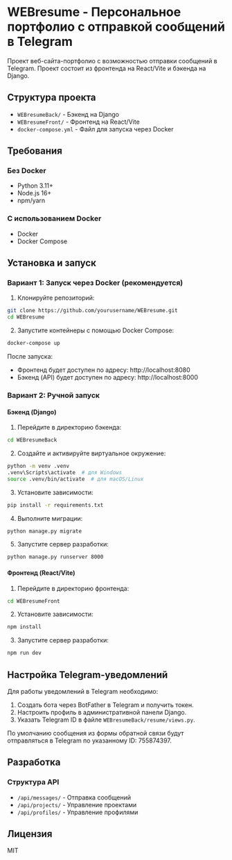 # WEBresume - Персональное портфолио с отправкой сообщений в Telegram

Проект веб-сайта-портфолио с возможностью отправки сообщений в Telegram. Проект состоит из фронтенда на React/Vite и бэкенда на Django.

## Структура проекта

- `WEBresumeBack/` - Бэкенд на Django
- `WEBresumeFront/` - Фронтенд на React/Vite
- `docker-compose.yml` - Файл для запуска через Docker

## Требования

### Без Docker

- Python 3.11+
- Node.js 16+
- npm/yarn

### С использованием Docker

- Docker
- Docker Compose

## Установка и запуск

### Вариант 1: Запуск через Docker (рекомендуется)

1. Клонируйте репозиторий:

```bash
git clone https://github.com/yourusername/WEBresume.git
cd WEBresume
```

2. Запустите контейнеры с помощью Docker Compose:

```bash
docker-compose up
```

После запуска:
- Фронтенд будет доступен по адресу: http://localhost:8080
- Бэкенд (API) будет доступен по адресу: http://localhost:8000

### Вариант 2: Ручной запуск

#### Бэкенд (Django)

1. Перейдите в директорию бэкенда:

```bash
cd WEBresumeBack
```

2. Создайте и активируйте виртуальное окружение:

```bash
python -m venv .venv
.venv\Scripts\activate  # для Windows
source .venv/bin/activate  # для macOS/Linux
```

3. Установите зависимости:

```bash
pip install -r requirements.txt
```

4. Выполните миграции:

```bash
python manage.py migrate
```

5. Запустите сервер разработки:

```bash
python manage.py runserver 8000
```

#### Фронтенд (React/Vite)

1. Перейдите в директорию фронтенда:

```bash
cd WEBresumeFront
```

2. Установите зависимости:

```bash
npm install
```

3. Запустите сервер разработки:

```bash
npm run dev
```

## Настройка Telegram-уведомлений

Для работы уведомлений в Telegram необходимо:

1. Создать бота через BotFather в Telegram и получить токен.
2. Настроить профиль в административной панели Django.
3. Указать Telegram ID в файле `WEBresumeBack/resume/views.py`.

По умолчанию сообщения из формы обратной связи будут отправляться в Telegram по указанному ID: 755874397.

## Разработка

### Структура API

- `/api/messages/` - Отправка сообщений
- `/api/projects/` - Управление проектами
- `/api/profiles/` - Управление профилями

## Лицензия

MIT 